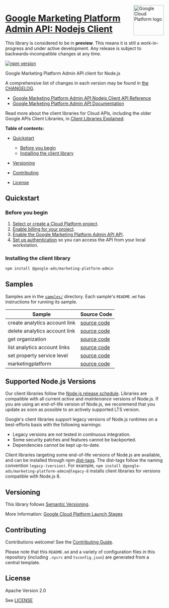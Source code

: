 [//]: # "This README.md file is auto-generated, all changes to this file will be lost."
[//]: # "The comments you see below are used to generate those parts of the template in later states."
<img src="https://avatars2.githubusercontent.com/u/2810941?v=3&s=96" alt="Google Cloud Platform logo" title="Google Cloud Platform" align="right" height="96" width="96"/>

# [Google Marketing Platform Admin API: Nodejs Client][homepage]

This library is considered to be in **preview**. This means it is still a
work-in-progress and under active development. Any release is subject to
backwards-incompatible changes at any time.

[![npm version](https://img.shields.io/npm/v/@google-ads/marketing-platform-admin.svg)](https://www.npmjs.org/package/@google-ads/marketing-platform-admin)

Google Marketing Platform Admin API client for Node.js

[//]: # "partials.introduction"

A comprehensive list of changes in each version may be found in
[the CHANGELOG][homepage_changelog].

* [Google Marketing Platform Admin API Nodejs Client API Reference](https://cloud.google.com/nodejs/docs/reference/admin/latest)
* [Google Marketing Platform Admin API Documentation](https://developers.google.com/analytics/devguides/config/gmp/v1)

Read more about the client libraries for Cloud APIs, including the older
Google APIs Client Libraries, in [Client Libraries Explained][explained].

[explained]: https://cloud.google.com/apis/docs/client-libraries-explained

**Table of contents:**

* [Quickstart](#quickstart)
  * [Before you begin](#before-you-begin)
  * [Installing the client library](#installing-the-client-library)

* [Versioning](#versioning)
* [Contributing](#contributing)
* [License](#license)

## Quickstart
### Before you begin

1.  [Select or create a Cloud Platform project][projects].
1.  [Enable billing for your project][billing].
1.  [Enable the Google Marketing Platform Admin API API][enable_api].
1.  [Set up authentication][auth] so you can access the
    API from your local workstation.
### Installing the client library

```bash
npm install @google-ads/marketing-platform-admin
```

[//]: # "partials.body"

## Samples

Samples are in the [`samples/`][homepage_samples] directory. Each sample's `README.md` has instructions for running its sample.

| Sample                      | Source Code                       |
| --------------------------- | --------------------------------- |
| create analytics account link | [source code](https://github.com/googleapis/google-cloud-node/blob/main/packages/google-marketingplatform-admin/samples/generated/v1alpha/marketingplatform_admin_service.create_analytics_account_link.js) |
| delete analytics account link | [source code](https://github.com/googleapis/google-cloud-node/blob/main/packages/google-marketingplatform-admin/samples/generated/v1alpha/marketingplatform_admin_service.delete_analytics_account_link.js) |
| get organization | [source code](https://github.com/googleapis/google-cloud-node/blob/main/packages/google-marketingplatform-admin/samples/generated/v1alpha/marketingplatform_admin_service.get_organization.js) |
| list analytics account links | [source code](https://github.com/googleapis/google-cloud-node/blob/main/packages/google-marketingplatform-admin/samples/generated/v1alpha/marketingplatform_admin_service.list_analytics_account_links.js) |
| set property service level | [source code](https://github.com/googleapis/google-cloud-node/blob/main/packages/google-marketingplatform-admin/samples/generated/v1alpha/marketingplatform_admin_service.set_property_service_level.js) |
| marketingplatform | [source code](https://github.com/googleapis/google-cloud-node/blob/main/packages/google-marketingplatform-admin/samples/generated/v1alpha/snippet_metadata_google.marketingplatform.admin.v1alpha.json) |


## Supported Node.js Versions

Our client libraries follow the [Node.js release schedule](https://github.com/nodejs/release#release-schedule).
Libraries are compatible with all current _active_ and _maintenance_ versions of
Node.js.
If you are using an end-of-life version of Node.js, we recommend that you update
as soon as possible to an actively supported LTS version.

Google's client libraries support legacy versions of Node.js runtimes on a
best-efforts basis with the following warnings:

* Legacy versions are not tested in continuous integration.
* Some security patches and features cannot be backported.
* Dependencies cannot be kept up-to-date.

Client libraries targeting some end-of-life versions of Node.js are available, and
can be installed through npm [dist-tags](https://docs.npmjs.com/cli/dist-tag).
The dist-tags follow the naming convention `legacy-(version)`.
For example, `npm install @google-ads/marketing-platform-admin@legacy-8` installs client libraries
for versions compatible with Node.js 8.

## Versioning

This library follows [Semantic Versioning](http://semver.org/).

More Information: [Google Cloud Platform Launch Stages][launch_stages]

[launch_stages]: https://cloud.google.com/terms/launch-stages

## Contributing

Contributions welcome! See the [Contributing Guide](https://github.com/googleapis/google-cloud-node/blob/main/packages/google-marketingplatform-admin/CONTRIBUTING.md).

Please note that this `README.md`
and a variety of configuration files in this repository (including `.nycrc` and `tsconfig.json`)
are generated from a central template.

## License

Apache Version 2.0

See [LICENSE](https://github.com/googleapis/google-cloud-node/blob/main/packages/google-marketingplatform-admin/LICENSE)

[shell_img]: https://gstatic.com/cloudssh/images/open-btn.png
[projects]: https://console.cloud.google.com/project
[billing]: https://support.google.com/cloud/answer/6293499#enable-billing
[enable_api]: https://console.cloud.google.com/flows/enableapi?apiid=marketingplatformadmin.googleapis.com
[auth]: https://cloud.google.com/docs/authentication/external/set-up-adc-local
[homepage_samples]: https://github.com/googleapis/google-cloud-node/blob/main/packages/google-marketingplatform-admin/samples
[homepage_changelog]: https://github.com/googleapis/google-cloud-node/blob/main/packages/google-marketingplatform-admin/CHANGELOG.md
[homepage]: https://github.com/googleapis/google-cloud-node/blob/main/packages/google-marketingplatform-admin

